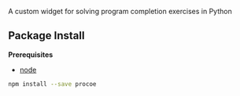 A custom widget for solving program completion exercises in Python

Package Install
---------------

**Prerequisites**
- [node](http://nodejs.org/)

```bash
npm install --save procoe
```
